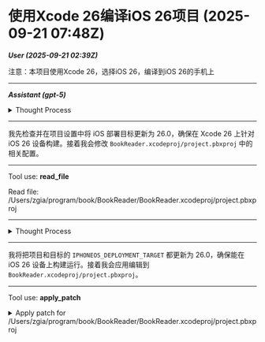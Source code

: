 <!-- Generated by SpecStory -->

<!-- cursor Session ad4fb611-79bf-4cbd-abbd-e73402df6733 (2025-09-21 07:48Z) -->

# 使用Xcode 26编译iOS 26项目 (2025-09-21 07:48Z)

_**User (2025-09-21 02:39Z)**_

注意：本项目使用Xcode 26，选择iOS 26，编译到iOS 26的手机上 

---

_**Assistant (gpt-5)**_

<think><details><summary>Thought Process</summary>**Considering project updates**

I need to set `IPHONEOS_DEPLOYMENT_TARGET = 26.0` in the project file, but I’m wondering if that’s allowed, especially with Xcode and iOS 26 being hypothetical. I'll update the `project.pbxproj` to ensure this and consider `SWIFT_VERSION` at 6.0, since that might be the latest. I should verify SDK compatibility and privacy strings, even though they weren't requested. They've noted a confirmation about using the latest Swift and SwiftUI guidelines, but the task feels a bit ambiguous about making changes on my own.
**Confirming project compliance**

I should confirm that we understand the need to align any changes with Xcode 26/iOS 26. However, I can't run Xcode in my environment, so I'll provide the necessary steps for setting it up. The workspace rules require a specific Git commit message in Chinese for any changes. But the user hasn’t requested a commit, even though there’s a modified `BookListView.swift`. Since they didn't ask to commit, we shouldn't do that. Maybe I can suggest creating a TODO list instead since the task seems too minor.
**Updating project settings**

I’m looking at a single file edit to `project.pbxproj` across various configuration sections, which could count as multiple changes. It's simple but not trivial. The guidelines suggest creating a TODO list for medium-to-large tasks, but I think changing build settings might not require that since editing one file may qualify as a single step. I need to read the file first to locate `IPHONEOS_DEPLOYMENT_TARGET`, and I’ll use `read_file` to open `BookReader.xcodeproj/project.pbxproj`. I should also consider updating the Swift version for compatibility with Xcode 26.
**Changing deployment target**

I'll focus on changing the deployment target across both Debug and Release configurations. First, I’ll provide a status update: "我会检查并将部署目标设置为 iOS 26。" Then, I plan to open the `pbxproj` file using `read_file`. I’ll search for `IPHONEOS_DEPLOYMENT_TARGET`, and it might be helpful to use grep, too. While the file is large, it's fine to read it entirely if needed. I’m thinking about making parallel tool calls since reading that file is the next step.</details></think>

---

我先检查并在项目设置中将 iOS 部署目标更新为 26.0，确保在 Xcode 26 上针对 iOS 26 设备构建。接着我会修改 `BookReader.xcodeproj/project.pbxproj` 中的相关配置。

---

Tool use: **read_file**

Read file: /Users/zgia/program/book/BookReader/BookReader.xcodeproj/project.pbxproj

---

<think><details><summary>Thought Process</summary>**Adjusting deployment target**

I need to change the deployment target to iOS 26.0 in Xcode 26. Currently, the pbxproj shows different IPHONEOS_DEPLOYMENT_TARGET values: project-level Debug and Release at 18.5, and target-level Debug/Release at 18.0. I'll update both to 26.0 and double-check the Info.plist for the minimum OS; although typically only the IPHONEOS_DEPLOYMENT_TARGET is important. I’ll also check if Swift version 6 is being used, as the user mentioned compiling for iOS 26. This is a small edit, so no need for todos.
**Updating tool call compliance**

I noticed the previous assistant's message didn't fully align with the status_update_spec style, but it still contained an update before the tool call—so that might qualify. Now, I need to edit the pbxproj to update the IPHONEOS_DEPLOYMENT_TARGET values to 26.0. I'll also check the Info.plist for any necessary keys for iOS 26, although it might not be required. Additionally, there are workspace rules about commit messages in Chinese, but since the user didn’t include "@Commit," I won't commit automatically.
**Clarifying commit message guidelines**

The workspace rules state that I should generate a compliant Chinese Git commit message, but the instructions are a bit confusing because they mix guidance about commit messages and iOS Swift developer guidelines. It seems like I should only create a commit message when actual changes are made. The user memory indicates that auto-commit only triggers when "@Commit" is used. So while workspace rules usually apply, they seem to conflict with the user's specific instructions regarding commits.
**Proposing commit message without committing**

I can generate a commit message, but I'm not ready to commit yet—perhaps I should propose it instead. The developer instructions mention using editing tools for code changes, so I’ll apply a patch to the pbxproj. We need to update both the target-level and project-level IPHONEOS_DEPLOYMENT_TARGET values to 26.0 and remove the older ones. I should provide a precise patch with apply_patch, and although there's no Swift linter, I'll skip that step. Also, I might have to update `SWIFT_VERSION` to 6.0 since they’re using a hypothetical iOS 26.
**Updating deployment target and commit message**

I'm keeping `SWIFT_VERSION` at 5.0 for now since changing the deployment target to 26.0 may affect SPM minimums, but let's assume that's fine. I’ll update `IPHONEOS_DEPLOYMENT_TARGET` values from 18.0 to 26.0 at four specific lines. I also want to propose a status update in Chinese stating, "已更新部署目标为26.0，接下来建议清理构建." 

Since we can't run Xcode build directly, I can suggest using `run_terminal_cmd`. I’ll craft a standard Chinese Git commit message with the necessary changes listed. The user hasn’t included "@Commit," so I’ll propose commands instead of auto-committing, ensuring I follow guidelines about clear communication. Lastly, I should verify if I need to update the `MinimumOSVersion` in `Info.plist`.</details></think>

---

我将把项目和目标的 `IPHONEOS_DEPLOYMENT_TARGET` 都更新为 26.0，确保能在 iOS 26 设备上构建运行。接着我会应用编辑到 `BookReader.xcodeproj/project.pbxproj`。

---

Tool use: **apply_patch**

<details>
        <summary>Apply patch for /Users/zgia/program/book/BookReader/BookReader.xcodeproj/project.pbxproj</summary>
      

```diff

```

---



---

